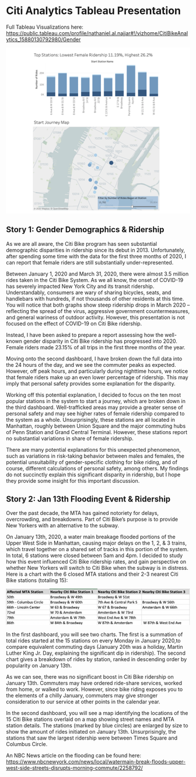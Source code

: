 # Citi  Analytics Tableau Presentation

Full Tableau Visualizations here:
https://public.tableau.com/profile/nathaniel.al.najjar#!/vizhome/CitiBikeAnalytics_15880130792980/Gender

![Tableau](Images/tableau.png)

## Story 1: Gender Demographics & Ridership

As we are all aware, the Citi Bike program has seen substantial demographic disparities in ridership since its debut in 2013. Unfortunately, after spending some time with the data for the first three months of 2020, I can report that female riders are still substantially under-represented.

Between January 1, 2020 and March 31, 2020, there were almost 3.5 million rides taken in the Citi Bike System. As we all know, the onset of COVID-19 has severely impacted New York City and its transit ridership. Understandably, consumers are wary of sharing bicycles, seats, and handlebars with hundreds, if not thousands of other residents at this time. You will notice that both graphs show steep ridership drops in March 2020 – reflecting the spread of the virus, aggressive government countermeasures, and general wariness of outdoor activity. However, this presentation is not focused on the effect of COVID-19 on Citi Bike ridership.

Instead, I have been asked to prepare a report assessing how the well-known gender disparity in Citi Bike ridership has progressed into 2020. Female riders made 23.15% of all trips in the first three months of the year. 

Moving onto the second dashboard, I have broken down the full data into the 24 hours of the day, and we see the commuter peaks as expected. However, off peak hours, and particularly during nighttime hours, we notice that female riders make up an even lower percentage of ridership. This may imply that personal safety provides some explanation for the disparity. 

Working off this potential explanation, I decided to focus on the ten most popular stations in the system to start a journey, which are broken down in the third dashboard. Well-trafficked areas may provide a greater sense of personal safety and may see higher rates of female ridership compared to the system as a whole. Unsurprisingly, these stations are all located in Manhattan, roughly between Union Square and the major commuting hubs of Penn Station and Grand Central Terminal. However, these stations report no substantial variations in share of female ridership. 

There are many potential explanations for this unexpected phenomenon, such as variations in risk-taking behavior between males and females, the potential unsuitability of gender-specific clothing for bike riding, and of course, different calculations of personal safety, among others. My findings do not succinctly explain this significant disparity in ridership, but I hope they provide some insight for this important discussion.  


## Story 2: Jan 13th Flooding Event & Ridership

Over the past decade, the MTA has gained notoriety for delays, overcrowding, and breakdowns. Part of Citi Bike’s purpose is to provide New Yorkers with an alternative to the subway. 

On January 13th, 2020, a water main breakage flooded portions of the Upper West Side in Manhattan, causing major delays on the 1, 2, & 3 trains, which travel together on a shared set of tracks in this portion of the system. In total, 6 stations were closed between 5am and 4pm. I decided to study how this event influenced Citi Bike ridership rates, and gain perspective on whether New Yorkers will switch to Citi Bike when the subway is in distress. Here is a chart with the 6 closed MTA stations and their 2-3 nearest Citi Bike stations (totaling 15):

![Stations](Images/stations.png)

In the first dashboard, you will see two charts. The first is a summation of total rides started at the 15 stations on every Monday in January 2020,to compare equivalent commuting days (January 20th was a holiday, Martin Luther King Jr. Day, explaining the significant dip in ridership). The second chart gives a breakdown of rides by station, ranked in descending order by popularity on January 13th. 

As we can see, there was no significant boost in Citi Bike ridership on January 13th. Commuters may have ordered ride-share services, worked from home, or walked to work. However, since bike riding exposes you to the elements of a chilly January, commuters may give stronger consideration to our service at other points in the calendar year. 

In the second dashboard, you will see a map identifying the locations of the 15 Citi Bike stations overlaid on a map showing street names and MTA station details. The stations (marked by blue circles) are enlarged by size to show the amount of rides initiated on January 13th. Unsurprisingly, the stations that saw the largest ridership were between Times Square and Columbus Circle. 

An NBC News article on the flooding can be found here:
https://www.nbcnewyork.com/news/local/watermain-break-floods-upper-west-side-streets-disrupts-morning-commute/2258792/
